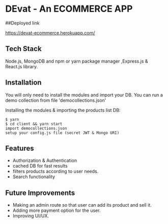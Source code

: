 # DEvat - An ECOMMERCE APP 

##Deployed link

https://devat-ecommerce.herokuapp.com/

## Tech Stack

Node.js, MongoDB and npm or yarn package manager ,Express.js & React.js library.

## Installation
You will only need to install the modules and import your DB.
You can run a demo collection from file 'democollections.json'

Installing the modules & importing the products list DB:

```
$ yarn
$ cd client && yarn start
import democollections.json
setup your config.js file (secret JWT & Mongo URI)
```

## Features
- Authorization & Authentication
- cached DB for fast results
- filters products according to user needs.
- Search functionality

## Future Improvements
- Making  an admin route so that user can add its product and sell it.
- Adding more payment option for the user.
- Improving UI/UX.

